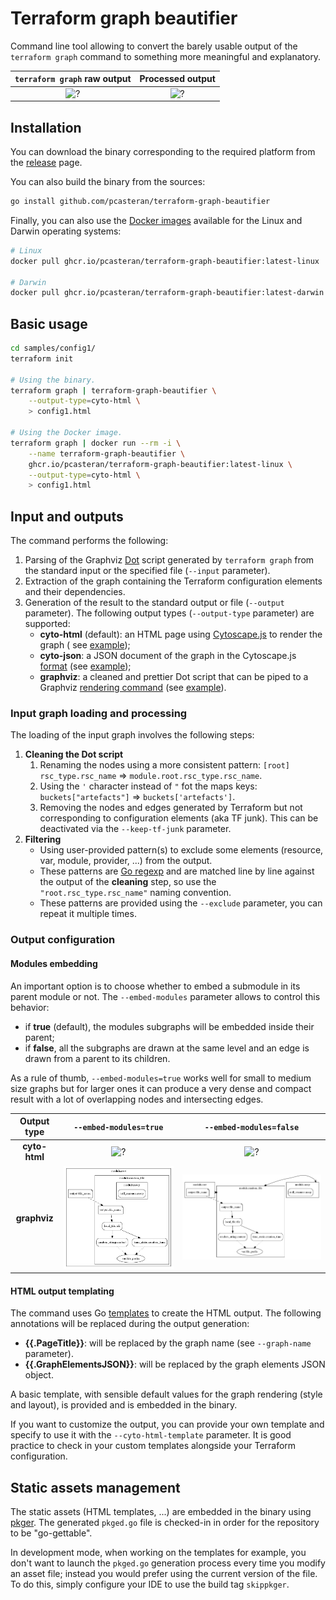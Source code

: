 # Terraform graph beautifier

Command line tool allowing to convert the barely usable output of the `terraform graph` command to something more
meaningful and explanatory.

| `terraform graph` raw output | Processed output |
| :-: | :-: |
| ![?](doc/config1_raw.png) | ![?](doc/config1_cyto_embedded.png) |

## Installation

You can download the binary corresponding to the required platform from
the [release](https://github.com/pcasteran/terraform-graph-beautifier/releases) page.

You can also build the binary from the sources:

```bash
go install github.com/pcasteran/terraform-graph-beautifier
```

Finally, you can also use
the [Docker images](https://github.com/pcasteran/terraform-graph-beautifier/pkgs/container/terraform-graph-beautifier)
available for the Linux and Darwin operating systems:

```bash
# Linux
docker pull ghcr.io/pcasteran/terraform-graph-beautifier:latest-linux

# Darwin
docker pull ghcr.io/pcasteran/terraform-graph-beautifier:latest-darwin
```

## Basic usage

```bash
cd samples/config1/
terraform init

# Using the binary.
terraform graph | terraform-graph-beautifier \
    --output-type=cyto-html \
    > config1.html

# Using the Docker image.
terraform graph | docker run --rm -i \
    --name terraform-graph-beautifier \
    ghcr.io/pcasteran/terraform-graph-beautifier:latest-linux \
    --output-type=cyto-html \
    > config1.html
```

## Input and outputs

The command performs the following:

1. Parsing of the Graphviz [Dot](https://www.graphviz.org/doc/info/lang.html) script generated by `terraform graph` from
   the standard input or the specified file (`--input` parameter).
1. Extraction of the graph containing the Terraform configuration elements and their dependencies.
1. Generation of the result to the standard output or file (`--output` parameter). The following output
   types (`--output-type` parameter) are supported:
    - **cyto-html** (default): an HTML page using [Cytoscape.js](https://js.cytoscape.org/) to render the graph (
      see [example](doc/config1.html));
    - **cyto-json**: a JSON document of the graph in the
      Cytoscape.js [format](https://js.cytoscape.org/#notation/elements-json) (see [example](doc/config1.json));
    - **graphviz**: a cleaned and prettier Dot script that can be piped to a
      Graphviz [rendering command](https://linux.die.net/man/1/dot) (see [example](doc/config1.gv)).

### Input graph loading and processing

The loading of the input graph involves the following steps:

1. **Cleaning the Dot script**
    1. Renaming the nodes using a more consistent
       pattern: `[root] rsc_type.rsc_name` => `module.root.rsc_type.rsc_name`.
    1. Using the `'` character instead of `"` fot the maps keys: `buckets["artefacts"]` => `buckets['artefacts']`.
    1. Removing the nodes and edges generated by Terraform but not corresponding to configuration elements (aka TF
       junk). This can be deactivated via the `--keep-tf-junk` parameter.
1. **Filtering**
    - Using user-provided pattern(s) to exclude some elements (resource, var, module, provider, ...) from the output.
    - These patterns are [Go regexp](https://golang.org/pkg/regexp/) and are matched line by line against the output of
      the **cleaning** step, so use the `"root.rsc_type.rsc_name"` naming convention.
    - These patterns are provided using the `--exclude` parameter, you can repeat it multiple times.

### Output configuration

#### Modules embedding

An important option is to choose whether to embed a submodule in its parent module or not. The `--embed-modules`
parameter allows to control this behavior:

- if **true** (default), the modules subgraphs will be embedded inside their parent;
- if **false**, all the subgraphs are drawn at the same level and an edge is drawn from a parent to its children.

As a rule of thumb, `--embed-modules=true` works well for small to medium size graphs but for larger ones it can produce
a very dense and compact result with a lot of overlapping nodes and intersecting edges.

| Output type | `--embed-modules=true` | `--embed-modules=false` |
| :-: | :-: | :-: |
| **cyto-html** | ![?](doc/config1_cyto_embedded.png) | ![?](doc/config1_cyto_no-embedded.png) |
| **graphviz** | ![?](doc/config1_graphviz_embedded.png) | ![?](doc/config1_graphviz_no-embedded.png) |

#### HTML output templating

The command uses Go [templates](https://golang.org/pkg/text/template/) to create the HTML output.
The following annotations will be replaced during the output generation:

- **{{.PageTitle}}**: will be replaced by the graph name (see `--graph-name` parameter).
- **{{.GraphElementsJSON}}**: will be replaced by the graph elements JSON object.

A basic template, with sensible default values for the graph rendering (style and layout), is provided and is embedded
in the binary.

If you want to customize the output, you can provide your own template and specify to use it with
the `--cyto-html-template` parameter.
It is good practice to check in your custom templates alongside your Terraform configuration.

## Static assets management

The static assets (HTML templates, ...) are embedded in the binary using [pkger](https://github.com/markbates/pkger).
The generated `pkged.go` file is checked-in in order for the repository to be "go-gettable".

In development mode, when working on the templates for example, you don't want to launch the `pkged.go` generation
process every time you modify an asset file; instead you would prefer using the current version of the file.
To do this, simply configure your IDE to use the build tag `skippkger`.
